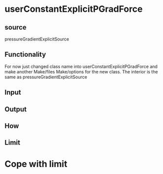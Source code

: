 # userConstantExplicitPGradForce 

## source
pressureGradientExplicitSource

## Functionality
For now just changed class name into userConstantExplicitPGradForce and make another Make/files Make/options for the new class. The interior is the same as pressureGradientExplicitSource

## Input

## Output

## How

## Limit

# Cope with limit
